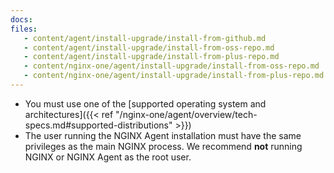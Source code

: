 ```yaml
---
docs:
files:
   - content/agent/install-upgrade/install-from-github.md
   - content/agent/install-upgrade/install-from-oss-repo.md
   - content/agent/install-upgrade/install-from-plus-repo.md
   - content/nginx-one/agent/install-upgrade/install-from-oss-repo.md
   - content/nginx-one/agent/install-upgrade/install-from-plus-repo.md
---
```


- You must use one of the [supported operating system and architectures]({{< ref "/nginx-one/agent/overview/tech-specs.md#supported-distributions" >}})
- The user running the NGINX Agent installation must have the same privileges as
the main NGINX process. We recommend **not** running NGINX or NGINX Agent as the root user.